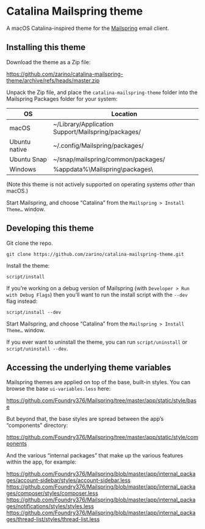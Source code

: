 # Catalina Mailspring theme

A macOS Catalina-inspired theme for the [Mailspring](http://www.getmailspring.com/) email client.

## Installing this theme

Download the theme as a Zip file:

<https://github.com/zarino/catalina-mailspring-theme/archive/refs/heads/master.zip>

Unpack the Zip file, and place the `catalina-mailspring-theme` folder into the Mailspring Packages folder for your system:

| OS           | Location                                           |
|--------------|----------------------------------------------------|
| macOS        | ~/Library/Application Support/Mailspring/packages/ |
| Ubuntu native| ~/.config/Mailspring/packages/                     |
| Ubuntu Snap  | ~/snap/mailspring/common/packages/                 |
| Windows      | %appdata%\Mailspring\packages\                     |

(Note this theme is not actively supported on operating systems _other_ than macOS.)

Start Mailspring, and choose “Catalina” from the `Mailspring > Install Theme…` window.

## Developing this theme

Git clone the repo.

    git clone https://github.com/zarino/catalina-mailspring-theme.git

Install the theme:

    script/install

If you’re working on a debug version of Mailspring (with `Developer > Run with Debug Flags`) then you’ll want to run the install script with the `--dev` flag instead:

    script/install --dev

Start Mailspring, and choose “Catalina” from the `Mailspring > Install Theme…` window.

If you ever want to uninstall the theme, you can run `script/uninstall` or `script/uninstall --dev`.

## Accessing the underlying theme variables

Mailspring themes are applied on top of the base, built-in styles. You can browse the base `ui-variables.less` here:

<https://github.com/Foundry376/Mailspring/tree/master/app/static/style/base>

But beyond that, the base styles are spread between the app’s “components” directory:

<https://github.com/Foundry376/Mailspring/tree/master/app/static/style/components>

And the various “internal packages” that make up the various features within the app, for example:

<https://github.com/Foundry376/Mailspring/blob/master/app/internal_packages/account-sidebar/styles/account-sidebar.less>
<https://github.com/Foundry376/Mailspring/blob/master/app/internal_packages/composer/styles/composer.less>
<https://github.com/Foundry376/Mailspring/blob/master/app/internal_packages/notifications/styles/styles.less>
<https://github.com/Foundry376/Mailspring/blob/master/app/internal_packages/thread-list/styles/thread-list.less>
